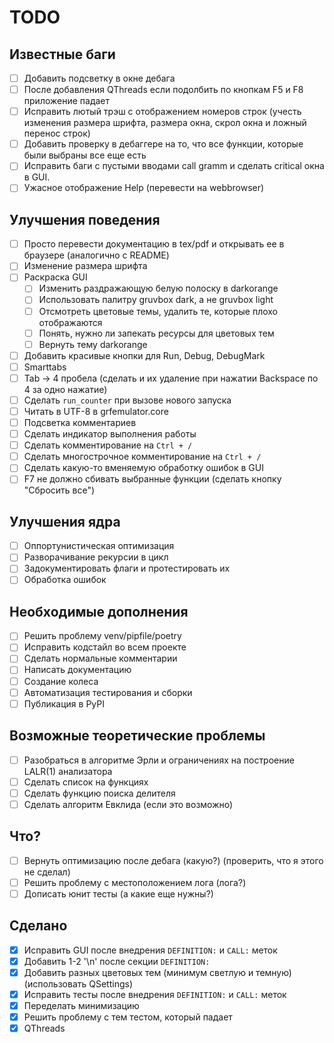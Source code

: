 # TODO
## Известные баги
- [ ] Добавить подсветку в окне дебага
- [ ] После добавления QThreads если подолбить по кнопкам F5 и F8 приложение
    падает
- [ ] Исправить лютый трэш с отображением номеров строк (учесть изменения
    размера шрифта, размера окна, скрол окна и ложный перенос строк)
- [ ] Добавить проверку в дебаггере на то, что все функции, которые были
    выбраны все еще есть
- [ ] Исправить баги с пустыми вводами call gramm и сделать critical окна
    в GUI.
- [ ] Ужасное отображение Help (перевести на webbrowser)

## Улучшения поведения
- [ ] Просто перевести документацию в tex/pdf и открывать ее в браузере 
    (аналогично с README)
- [ ] Изменение размера шрифта
- [ ] Раскраска GUI
    - [ ] Изменить раздражающую белую полоску в darkorange
    - [ ] Использовать палитру gruvbox dark, а не gruvbox light
    - [ ] Отсмотреть цветовые темы, удалить те, которые плохо отображаются
    - [ ] Понять, нужно ли запекать ресурсы для цветовых тем
    - [ ] Вернуть тему darkorange
- [ ] Добавить красивые кнопки для Run, Debug, DebugMark
- [ ] Smarttabs
- [ ] Tab -> 4 пробела (сделать и их удаление при нажатии Backspace по 4 за
    одно нажатие)
- [ ] Сделать `run_counter` при вызове нового запуска
- [ ] Читать в UTF-8 в grfemulator.core
- [ ] Подсветка комментариев
- [ ] Сделать индикатор выполнения работы
- [ ] Сделать комментирование на `Ctrl + /`
- [ ] Сделать многострочное комментирование на `Ctrl + /`
- [ ] Сделать какую-то вменяемую обработку ошибок в GUI
- [ ] F7 не должно сбивать выбранные функции (сделать кнопку "Сбросить все")

## Улучшения ядра
- [ ] Оппортунистическая оптимизация
- [ ] Разворачивание рекурсии в цикл
- [ ] Задокументировать флаги и протестировать их
- [ ] Обработка ошибок

## Необходимые дополнения
- [ ] Решить проблему venv/pipfile/poetry
- [ ] Исправить кодстайл во всем проекте
- [ ] Сделать нормальные комментарии
- [ ] Написать документацию
- [ ] Создание колеса
- [ ] Автоматизация тестирования и сборки
- [ ] Публикация в PyPI

## Возможные теоретические проблемы
- [ ] Разобраться в алгоритме Эрли и ограничениях на построение LALR(1) анализатора
- [ ] Сделать список на функциях
- [ ] Сделать функцию поиска делителя
- [ ] Сделать алгоритм Евклида (если это возможно)

## Что?
- [ ] Вернуть оптимизацию после дебага (какую?) (проверить, что я этого не
    сделал)
- [ ] Решить проблему с местоположением лога (лога?)
- [ ] Дописать юнит тесты (а какие еще нужны?)

## Сделано
- [x] Исправить GUI после внедрения `DEFINITION:` и `CALL:` меток
- [x] Добавить 1-2 '\n' после секции `DEFINITION:`
- [x] Добавить разных цветовых тем (минимум светлую и темную)
    (использовать QSettings)
- [x] Исправить тесты после внедрения `DEFINITION:` и `CALL:` меток
- [x] Переделать минимизацию
- [x] Решить проблему с тем тестом, который падает
- [x] QThreads
